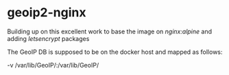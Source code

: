 # geoip2-nginx
Building up on this excellent work to base the image on *nginx:alpine* and adding *letsencrypt* packages 

The GeoIP DB is supposed to be on the docker host and mapped as follows:

 -v /var/lib/GeoIP/:/var/lib/GeoIP/

